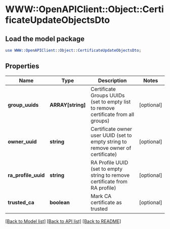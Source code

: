 # WWW::OpenAPIClient::Object::CertificateUpdateObjectsDto

## Load the model package
```perl
use WWW::OpenAPIClient::Object::CertificateUpdateObjectsDto;
```

## Properties
Name | Type | Description | Notes
------------ | ------------- | ------------- | -------------
**group_uuids** | **ARRAY[string]** | Certificate Groups UUIDs (set to empty list to remove certificate from all groups) | [optional] 
**owner_uuid** | **string** | Certificate owner user UUID (set to empty string to remove owner of certificate) | [optional] 
**ra_profile_uuid** | **string** | RA Profile UUID (set to empty string to remove certificate from RA profile) | [optional] 
**trusted_ca** | **boolean** | Mark CA certificate as trusted | [optional] 

[[Back to Model list]](../README.md#documentation-for-models) [[Back to API list]](../README.md#documentation-for-api-endpoints) [[Back to README]](../README.md)


